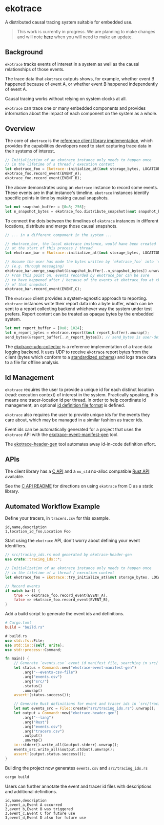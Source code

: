 # ekotrace

A distributed causal tracing system suitable for embedded use.

> This work is currently in progress. We are planning to make
> changes and will note [here](CHANGELOG.md) when you will need
> to make an update.

## Background

`ekotrace` tracks events of interest in a system as well as
the causal relationships of those events.

The trace data that `ekotrace` outputs shows, for example,
whether event B happened because of event A, or
whether event B happened independently of event A.

Causal tracing works without relying on system clocks at all.

`ekotrace` can trace one or many embedded components and provides
information about the impact of each component on the system as
a whole.

## Overview

The core of `ekotrace` is the [reference client library implementation](ekotrace),
which provides the capabilities developers need to start capturing trace
data in their systems of interest.

```rust
// Initialization of an ekotrace instance only needs to happen once
// in the lifetime of a thread / execution context
let ekotrace_foo = Ekotrace::initialize_at(&mut storage_bytes, LOCATION_ID_FOO).unwrap();
ekotrace_foo.record_event(EVENT_A);
ekotrace_foo.record_event(EVENT_B);
```

The above demonstrates using an `ekotrace` instance to record some events. These events are
in that instance's timeline.
`ekotrace` instances identify specific points in time by making causal snapshots.

```rust
let mut snapshot_buffer = [0u8; 256];
let n_snapshot_bytes = ekotrace_foo.distribute_snapshot(&mut snapshot_buffer).unwrap();
```

To connect the dots between the timelines of `ekotrace` instances in different locations,
distribute and merge those causal snapshots.

```rust
// ... in a different component in the system ...

// ekotrace_bar, the local ekotrace instance, would have been created
// at the start of this process / thread
let ekotrace_bar = Ekotrace::initialize_at(&mut storage_bytes, LOCATION_ID_BAR).unwrap();

// Assume the user has made the bytes written by `ekotrace_foo` into `snapshot_buffer` available
// (e.g. through messaging)
ekotrace_bar.merge_snapshot(&snapshot_buffer[..n_snapshot_bytes]).unwrap();
// From this point on, events recorded by ekotrace_bar can be sure
// to have happened after / because of the events at ekotrace_foo at the time
// of that snapshot.
ekotrace_bar.record_event(EVENT_C);
```

The `ekotrace` client provides a system-agnostic approach to reporting. `ekotrace` instances
write their report data into a byte buffer, which can be sent to a report collecting backend
whichever way the system under test prefers. Report content can be treated as opaque
bytes by the embedded system.

```rust
let mut report_buffer = [0u8; 1024];
let n_report_bytes = ekotrace.report(&mut report_buffer).unwrap();
send_bytes(&report_buffer[..n_report_bytes]); // send_bytes is user-defined
```

The [ekotrace-udp-collector](ekotrace-udp-collector) is a reference implementation of a
trace data logging backend. It uses UDP to receive `ekotrace` report bytes from the client
(bytes which conform to a [standardized schema](schemas/log_reporting.lcm)) and logs
trace data to a file for offline analysis.

## Id Management

`ekotrace` requires the user to provide a unique id for each distinct location (read: execution context) of interest
in the system. Practically speaking, this means one tracer-location id per thread. In order to
help coordinate id management, an optional [id definition file format](ekotrace-header-gen/README.md#id-management-format) is defined.

`ekotrace` also requires the user to provide unique ids for the events they care about, which may
be managed in a similar fashion as tracer ids.

Event ids can be automatically generated for a project that uses the `ekotrace` API
with the [ekotrace-event-manifest-gen](ekotrace-event-manifest-gen) tool.

The [ekotrace-header-gen](ekotrace-header-gen) tool automates away id-in-code definition effort.

## APIs

The client library has a [C API](ekotrace-capi) and a `no_std` no-alloc compatible [Rust API](ekotrace) available.

See the [C API README](ekotrace-capi/README.md) for directions on using
`ekotrace` from C as a static library.

## Automated Workflow Example

Define your tracers, in `tracers.csv` for this example.

```csv
id,name,description
1,location_id_foo,Location Foo
```

Start using the `ekotrace` API, don't worry about defining your event identifiers.

```rust
// src/tracing_ids.rs mod generated by ekotrace-header-gen
use crate::tracing_ids::*;

// Initialization of an ekotrace instance only needs to happen once
// in the lifetime of a thread / execution context
let ekotrace_foo = Ekotrace::try_initialize_at(&mut storage_bytes, LOCATION_ID_FOO).unwrap();

// Record events
if match bar() {
    true => ekotrace_foo.record_event(EVENT_A),
    false => ekotrace_foo.record_event(EVENT_B),
}
```

Add a build script to generate the event ids and definitions.

```toml
# Cargo.toml
build = "build.rs"
```

```rust
# build.rs
use std::fs::File;
use std::io::{self, Write};
use std::process::Command;

fn main() {
    // Generate `events.csv` event id manifest file, searching in src/ directory
    let status = Command::new("ekotrace-event-manifest-gen")
        .arg("--events-csv-file")
        .arg("events.csv")
        .arg("src/")
        .status()
        .unwrap()
    assert!(status.success());

    // Generate Rust definitions for event and tracer ids in `src/tracing_ids.rs`
    let mut events_src = File::create("src/tracing_ids.rs").unwrap();
    let output = Command::new("ekotrace-header-gen")
        .arg("--lang")
        .arg("Rust")
        .arg("events.csv")
        .arg("tracers.csv")
        .output()
        .unwrap()
    io::stderr().write_all(&output.stderr).unwrap();
    events_src.write_all(&output.stdout).unwrap();
    assert!(output.status.success());
}
```

Building the project now generates `events.csv` and `src/tracing_ids.rs`

```bash
cargo build
```

Users can further annotate the event and tracer id files with descriptions
and additional definitions.

```csv
id,name,description
1,event_a,Event A occurred
2,event_b,Event B was triggered
3,event_c,Event C for future use
3,event_d,Event D also for future use
```
